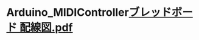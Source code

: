 # Arduino_MIDIController[ブレッドボード 配線図.pdf](https://github.com/paraixo/Arduino_MIDIController/files/8985215/default.pdf)
